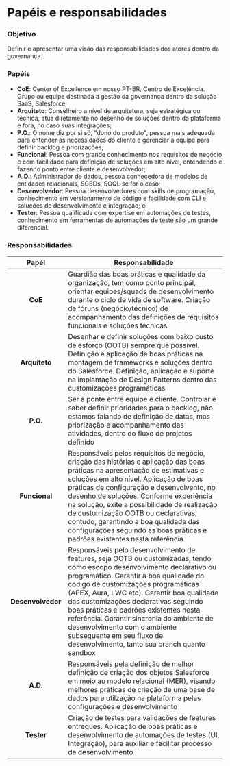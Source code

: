 # Papéis e responsabilidades

### Objetivo

Definir e apresentar uma visão das responsabilidades dos atores dentro da governança.

### Papéis

* **CoE**: Center of Excellence em nosso PT-BR, Centro de Excelência. Grupo ou equipe destinada a gestão da governança dentro da solução SaaS, Salesforce;
* **Arquiteto**: Conselheiro a nível de arquitetura, seja estratégica ou técnica, atua diretamente no desenho de soluções dentro da plataforma e fora, no caso suas integrações;
* **P.O.**: O nome diz por si só, "dono do produto", pessoa mais adequada para entender as necessidades do cliente e gerenciar a equipe para definir backlog e priorizações;
* **Funcional**: Pessoa com grande conhecimento nos requisitos de negócio e com facilidade para definição de soluções em alto nível, entendendo e fazendo ponto entre cliente e desenvolvedor;
* **A.D.**: Administrador de dados, pessoa conhecedora de modelos de entidades relacionais, SGBDs, SOQL se for o caso;
* **Desenvolvedor**: Pessoa desenvolvedores com skills de programação, conhecimento em versionamento de código e facilidade com CLI e soluções de desenvolvimento e integração; e
* **Tester**: Pessoa qualificada com expertise em automações de testes, conhecimento em ferramentas de automações de teste são um grande diferencial.

### Responsabilidades

|       Papél       | Responsabilidade                                                                                                                                                                                                                                                                                                                                                                                                                                                                                    |
| :---------------: | --------------------------------------------------------------------------------------------------------------------------------------------------------------------------------------------------------------------------------------------------------------------------------------------------------------------------------------------------------------------------------------------------------------------------------------------------------------------------------------------------- |
|      **CoE**      | Guardião das boas práticas e qualidade da organização, tem como ponto principál, orientar equipes/squads de desenvolvimento durante o ciclo de vida de software. Criação de fóruns (negócio/técnico) de acompanhamento das definições de requisitos funcionais e soluções técnicas                                                                                                                                                                                                                  |
|   **Arquiteto**   | Desenhar e definir soluções com baixo custo de esforço (OOTB) sempre que possível. Definição e aplicação de boas práticas na montagem de frameworks e soluções dentro do Salesforce. Definição, aplicação e suporte na implantação de Design Patterns dentro das customizações programáticas                                                                                                                                                                                                        |
|      **P.O.**     | Ser a ponte entre equipe e cliente. Controlar e saber definir prioridades para o backlog, não estamos falando de definição de datas, mas priorização e acompanhamento das atividades, dentro do fluxo de projetos definido                                                                                                                                                                                                                                                                          |
|   **Funcional**   | Responsáveis pelos requisitos de negócio, criação das histórias e aplicação das boas práticas na apresentação de estimativas e soluções em alto nível. Aplicação de boas práticas de configuração e desenvolvento, no desenho de soluções. Conforme experiência na solução, exite a possibilidade de realização de customização OOTB ou declarativas, contudo, garantindo a boa qualidade das configurações seguindo as boas práticas e padrões existentes nesta referência                         |
| **Desenvolvedor** | Responsáveis pelo desenvolvimento de features, seja OOTB ou customizadas, tendo como escopo desenvolvimento declarativo ou programático. Garantir a boa qualidade do código de customizações programáticas (APEX, Aura, LWC etc). Garantir boa qualidade das customizações declarativas seguindo boas práticas e padrões existentes nesta referência. Garantir sincronia do ambiente de desenvolvimento com o ambiente subsequente em seu fluxo de desenvolvimento, tanto sua branch quanto sandbox |
|      **A.D.**     | Responsáveis pela definição de melhor definição de criação dos objetos Salesforce em meio ao modelo relacional (MER), visando melhores práticas de criação de uma base de dados para utilzação na plataforma pelas configurações e desenvolvimento                                                                                                                                                                                                                                                  |
|     **Tester**    | Criação de testes para validações de features entregues. Aplicação de boas práticas e desenvolvimento de automações de testes (UI, Integração), para auxiliar e facilitar processo de desenvolvimento                                                                                                                                                                                                                                                                                               |

